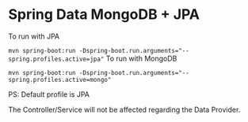 Spring Data MongoDB + JPA
=========================

To run with JPA

`
mvn spring-boot:run -Dspring-boot.run.arguments="--spring.profiles.active=jpa"
`
To run with MongoDB

`
mvn spring-boot:run -Dspring-boot.run.arguments="--spring.profiles.active=mongo"
`

PS: Default profile is JPA

The Controller/Service will not be affected regarding the Data Provider.